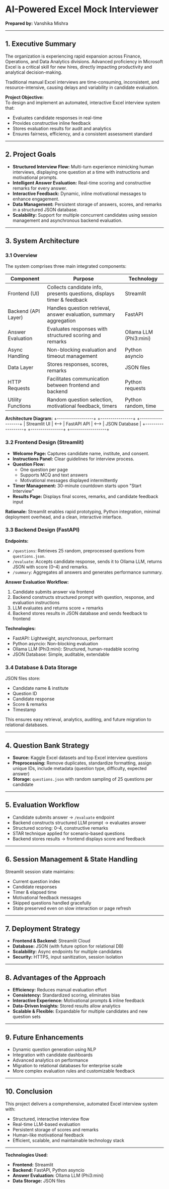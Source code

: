 # AI-Powered Excel Mock Interviewer

**Prepared by:** Vanshika Mishra  

---

## 1. Executive Summary
The organization is experiencing rapid expansion across Finance, Operations, and Data Analytics divisions. Advanced proficiency in Microsoft Excel is a critical skill for new hires, directly impacting productivity and analytical decision-making.  

Traditional manual Excel interviews are time-consuming, inconsistent, and resource-intensive, causing delays and variability in candidate evaluation.  

**Project Objective:**  
To design and implement an automated, interactive Excel interview system that:  
- Evaluates candidate responses in real-time  
- Provides constructive inline feedback  
- Stores evaluation results for audit and analytics  
- Ensures fairness, efficiency, and a consistent assessment standard  

---

## 2. Project Goals
- **Structured Interview Flow:** Multi-turn experience mimicking human interviews, displaying one question at a time with instructions and motivational prompts.  
- **Intelligent Answer Evaluation:** Real-time scoring and constructive remarks for every answer.  
- **Interactive Feedback:** Dynamic, inline motivational messages to enhance engagement.  
- **Data Management:** Persistent storage of answers, scores, and remarks in a structured JSON database.  
- **Scalability:** Support for multiple concurrent candidates using session management and asynchronous backend evaluation.  

---

## 3. System Architecture

### 3.1 Overview
The system comprises three main integrated components:

| Component           | Purpose                                                  | Technology        |
|--------------------|----------------------------------------------------------|-----------------|
| Frontend (UI)       | Collects candidate info, presents questions, displays timer & feedback | Streamlit        |
| Backend (API Layer)  | Handles question retrieval, answer evaluation, summary aggregation | FastAPI          |
| Answer Evaluation    | Evaluates responses with structured scoring and remarks | Ollama LLM (Phi3:mini) |
| Async Handling       | Non-blocking evaluation and timeout management          | Python asyncio   |
| Data Layer           | Stores responses, scores, remarks                       | JSON files       |
| HTTP Requests        | Facilitates communication between frontend and backend | Python requests  |
| Utility Functions    | Random question selection, motivational feedback, timers | Python random, time |

**Architecture Diagram:**
+------------------+ +----------------+ +------------------+
| Streamlit UI | <--> | FastAPI API | <--> | JSON Database |
+------------------+ +----------------+ +------------------+

### 3.2 Frontend Design (Streamlit)
- **Welcome Page:** Captures candidate name, institute, and consent.  
- **Instructions Panel:** Clear guidelines for interview process.  
- **Question Flow:**  
  - One question per page  
  - Supports MCQ and text answers  
  - Motivational messages displayed intermittently  
- **Timer Management:** 30-minute countdown starts upon "Start Interview"  
- **Results Page:** Displays final scores, remarks, and candidate feedback input  

**Rationale:** Streamlit enables rapid prototyping, Python integration, minimal deployment overhead, and a clean, interactive interface.

### 3.3 Backend Design (FastAPI)
**Endpoints:**  
- `/questions`: Retrieves 25 random, preprocessed questions from `questions.json`.  
- `/evaluate`: Accepts candidate response, sends it to Ollama LLM, returns JSON with score (0–4) and remarks.  
- `/summary`: Aggregates all answers and generates performance summary.  

**Answer Evaluation Workflow:**  
1. Candidate submits answer via frontend  
2. Backend constructs structured prompt with question, response, and evaluation instructions  
3. LLM evaluates and returns score + remarks  
4. Backend stores results in JSON database and sends feedback to frontend  

**Technologies:**  
- FastAPI: Lightweight, asynchronous, performant  
- Python asyncio: Non-blocking evaluation  
- Ollama LLM (Phi3:mini): Structured, human-readable scoring  
- JSON Database: Simple, auditable, extendable  

### 3.4 Database & Data Storage
JSON files store:  
- Candidate name & institute  
- Question ID  
- Candidate response  
- Score & remarks  
- Timestamp  

This ensures easy retrieval, analytics, auditing, and future migration to relational databases.

---

## 4. Question Bank Strategy
- **Source:** Kaggle Excel datasets and top Excel interview questions  
- **Preprocessing:** Remove duplicates, standardize formatting, assign unique IDs, include metadata (question type, difficulty, expected answer)  
- **Storage:** `questions.json` with random sampling of 25 questions per candidate  

---

## 5. Evaluation Workflow
- Candidate submits answer → `/evaluate` endpoint  
- Backend constructs structured LLM prompt → evaluates answer  
- Structured scoring: 0–4, constructive remarks  
- STAR technique applied for scenario-based questions  
- Backend stores results → frontend displays score and feedback  

---

## 6. Session Management & State Handling
Streamlit session state maintains:  
- Current question index  
- Candidate responses  
- Timer & elapsed time  
- Motivational feedback messages  
- Skipped questions handled gracefully  
- State preserved even on slow interaction or page refresh  

---

## 7. Deployment Strategy
- **Frontend & Backend:** Streamlit Cloud  
- **Database:** JSON (with future option for relational DB)  
- **Scalability:** Async endpoints for multiple candidates  
- **Security:** HTTPS, input sanitization, session isolation  

---

## 8. Advantages of the Approach
- **Efficiency:** Reduces manual evaluation effort  
- **Consistency:** Standardized scoring, eliminates bias  
- **Interactive Experience:** Motivational prompts & inline feedback  
- **Data-Driven Insights:** Stored results allow analytics  
- **Scalable & Flexible:** Expandable for multiple candidates and new question sets  

---

## 9. Future Enhancements
- Dynamic question generation using NLP  
- Integration with candidate dashboards  
- Advanced analytics on performance  
- Migration to relational databases for enterprise scale  
- More complex evaluation rules and customizable feedback  

---

## 10. Conclusion
This project delivers a comprehensive, automated Excel interview system with:  
- Structured, interactive interview flow  
- Real-time LLM-based evaluation  
- Persistent storage of scores and remarks  
- Human-like motivational feedback  
- Efficient, scalable, and maintainable technology stack  

---

**Technologies Used:**  
- **Frontend:** Streamlit  
- **Backend:** FastAPI, Python asyncio  
- **Answer Evaluation:** Ollama LLM (Phi3:mini)  
- **Data Storage:** JSON files  
